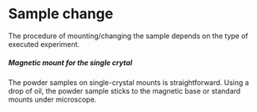 

# Sample change 

The  procedure  of  mounting/changing  the  sample  depends  on  the  type  of executed  experiment.

##### Magnetic mount for the single crytal

The powder samples on single-crystal mounts is straightforward. Using a drop of oil, the powder sample sticks to the magnetic base or standard mounts under microscope. 